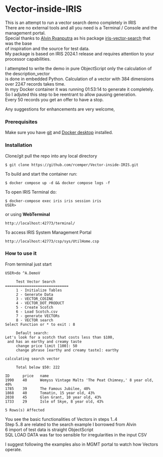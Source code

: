 # Vector-inside-IRIS
This is an attempt to run a vector search demo completely in IRIS    
There are no external tools and all you need is a Terminal / Console and the management portal.  
Special thanks to [Alvin Ryanputra](https://community.intersystems.com/user/alvin-ryanputra)
as his package [iris-vector-search](https://openexchange.intersystems.com/package/iris-vector-search) that was the base   
of inspiration and the source for test data.   
My package is based on IRIS 2024.1 release and requires attention to your processor capabilities.   

I attempted to write the demo in pure ObjectScript only the calculation of the description_vector       
is done in embedded Python. Calculation of a vector with 384 dimensions over 2247 records takes time.   
In myy Docker container it was running  01:53:14 to generate it completely.      
So I adjuted this step to be reentrant to allow pausing generation.     
Every 50 records you get an offer to have a stop.

Any suggestions for enhancements are very welcome,

### Prerequisites
Make sure you have [git](https://git-scm.com/book/en/v2/Getting-Started-Installing-Git) and [Docker desktop](https://www.docker.com/products/docker-desktop) installed.
### Installation
Clone/git pull the repo into any local directory
```
$ git clone https://github.com/rcemper/Vector-inside-IRIS.git
```
To build and start the container run:
```
$ docker compose up -d && docker compose logs -f
```
To open IRIS Terminal do:
```
$ docker-compose exec iris iris session iris
USER>
```
or using **WebTerminal**
```
http://localhost:42773/terminal/
```
To access IRIS System Management Portal
```
http://localhost:42773/csp/sys/UtilHome.csp
```
### How to use it
From terminal just start   
```
USER>do ^A.DemoV

     Test Vector Search
=============================
     1 - Initialize Tables
     2 - Generate Data
     3 - VECTOR_COSINE
     4 - VECTOR_DOT_PRODUCT
     5 - Create Scotch
     6 - Load Scotch.csv
     7 - generate VECTORs
     8 - VECTOR search
Select Function or * to exit : 8

     Default search:
Let's look for a scotch that costs less than $100,
 and has an earthy and creamy taste
     change price limit [100]: 50
     change phrase [earthy and creamy taste]: earthy

calculating search vector

     Total below $50: 222

ID      price   name
1990    40      Wemyss Vintage Malts 'The Peat Chimney,' 8 year old, 40%
1785    39      The Famous Jubilee, 40%
1868    40      Tomatin, 15 year old, 43%
2038    45      Glen Grant, 10 year old, 43%
1733    29      Isle of Skye, 8 year old, 43%

5 Rows(s) Affected
```
You see the basic functionalities of Vectors in steps 1..4   
Step 5..8 are related to the search example I borrowed from Alvin     
6 import of test data is straight ObjectScript       
SQL LOAD DATA was far too sensible for irregularities in the input CSV  

I suggest following the examples also in MGMT portal to watch how Vectors operate.
